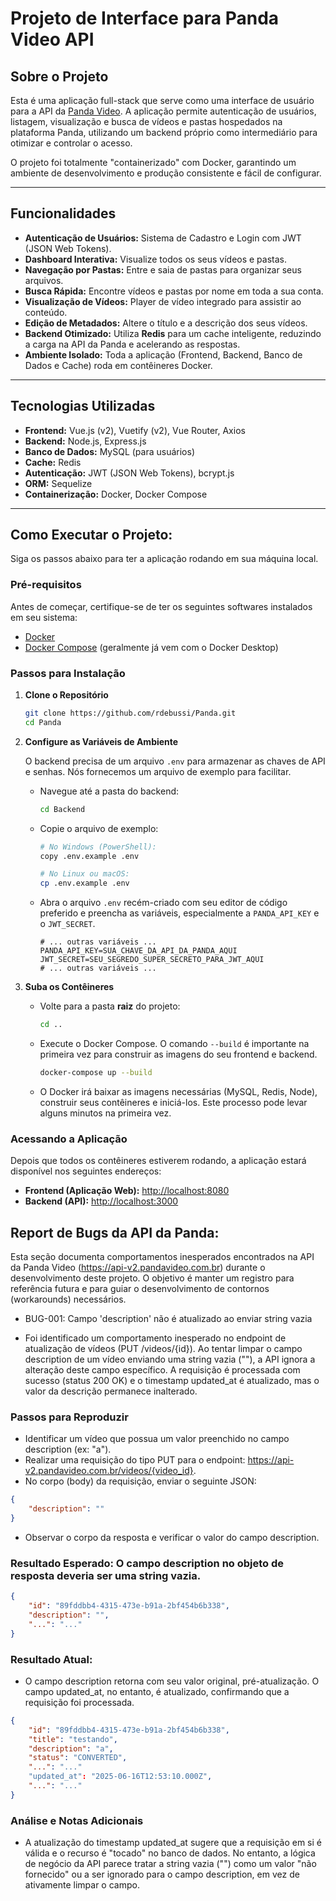 # Projeto de Interface para Panda Video API

##  Sobre o Projeto

Esta é uma aplicação full-stack que serve como uma interface de usuário para a API da [Panda Video](https://pandavideo.com/). A aplicação permite autenticação de usuários, listagem, visualização e busca de vídeos e pastas hospedados na plataforma Panda, utilizando um backend próprio como intermediário para otimizar e controlar o acesso.

O projeto foi totalmente "containerizado" com Docker, garantindo um ambiente de desenvolvimento e produção consistente e fácil de configurar.

---

##  Funcionalidades

* **Autenticação de Usuários:** Sistema de Cadastro e Login com JWT (JSON Web Tokens).
* **Dashboard Interativa:** Visualize todos os seus vídeos e pastas.
* **Navegação por Pastas:** Entre e saia de pastas para organizar seus arquivos.
* **Busca Rápida:** Encontre vídeos e pastas por nome em toda a sua conta.
* **Visualização de Vídeos:** Player de vídeo integrado para assistir ao conteúdo.
* **Edição de Metadados:** Altere o título e a descrição dos seus vídeos.
* **Backend Otimizado:** Utiliza **Redis** para um cache inteligente, reduzindo a carga na API da Panda e acelerando as respostas.
* **Ambiente Isolado:** Toda a aplicação (Frontend, Backend, Banco de Dados e Cache) roda em contêineres Docker.

---

##  Tecnologias Utilizadas

* **Frontend:** Vue.js (v2), Vuetify (v2), Vue Router, Axios
* **Backend:** Node.js, Express.js
* **Banco de Dados:** MySQL (para usuários)
* **Cache:** Redis
* **Autenticação:** JWT (JSON Web Tokens), bcrypt.js
* **ORM:** Sequelize
* **Containerização:** Docker, Docker Compose

---

##  Como Executar o Projeto:

Siga os passos abaixo para ter a aplicação rodando em sua máquina local.

### Pré-requisitos

Antes de começar, certifique-se de ter os seguintes softwares instalados em seu sistema:
* [Docker](https://www.docker.com/products/docker-desktop/)
* [Docker Compose](https://docs.docker.com/compose/install/) (geralmente já vem com o Docker Desktop)

### Passos para Instalação

1.  **Clone o Repositório**
    ```bash
    git clone https://github.com/rdebussi/Panda.git
    cd Panda
    ```

2.  **Configure as Variáveis de Ambiente**

    O backend precisa de um arquivo `.env` para armazenar as chaves de API e senhas. Nós fornecemos um arquivo de exemplo para facilitar.

    * Navegue até a pasta do backend:
        ```bash
        cd Backend
        ```
    * Copie o arquivo de exemplo:
        ```bash
        # No Windows (PowerShell):
        copy .env.example .env

        # No Linux ou macOS:
        cp .env.example .env
        ```
    * Abra o arquivo `.env` recém-criado com seu editor de código preferido e preencha as variáveis, especialmente a `PANDA_API_KEY` e o `JWT_SECRET`.
        ```env
        # ... outras variáveis ...
        PANDA_API_KEY=SUA_CHAVE_DA_API_DA_PANDA_AQUI
        JWT_SECRET=SEU_SEGREDO_SUPER_SECRETO_PARA_JWT_AQUI
        # ... outras variáveis ...
        ```

3.  **Suba os Contêineres**

    * Volte para a pasta **raiz** do projeto:
        ```bash
        cd ..
        ```
    * Execute o Docker Compose. O comando `--build` é importante na primeira vez para construir as imagens do seu frontend e backend.
        ```bash
        docker-compose up --build
        ```
    * O Docker irá baixar as imagens necessárias (MySQL, Redis, Node), construir seus contêineres e iniciá-los. Este processo pode levar alguns minutos na primeira vez.


### Acessando a Aplicação

Depois que todos os contêineres estiverem rodando, a aplicação estará disponível nos seguintes endereços:

* **Frontend (Aplicação Web):** [http://localhost:8080](http://localhost:8080)
* **Backend (API):** [http://localhost:3000](http://localhost:3000)
  

## Report de Bugs da API da Panda: 
Esta seção documenta comportamentos inesperados encontrados na API da Panda Video (https://api-v2.pandavideo.com.br) durante o desenvolvimento deste projeto. O objetivo é manter um registro para referência futura e para guiar o desenvolvimento de contornos (workarounds) necessários.

* BUG-001: Campo 'description' não é atualizado ao enviar string vazia

* Foi identificado um comportamento inesperado no endpoint de atualização de vídeos (PUT /videos/{id}). Ao tentar limpar o campo description de um vídeo enviando uma string vazia (""), a API ignora a alteração deste campo específico. A requisição é processada com sucesso (status 200 OK) e o timestamp updated_at é atualizado, mas o valor da descrição permanece inalterado.

### Passos para Reproduzir
* Identificar um vídeo que possua um valor preenchido no campo description (ex: "a").
* Realizar uma requisição do tipo PUT para o endpoint: https://api-v2.pandavideo.com.br/videos/{video_id}.
* No corpo (body) da requisição, enviar o seguinte JSON:

```Json
{
    "description": ""
}
```
* Observar o corpo da resposta e verificar o valor do campo description.
  
### Resultado Esperado: O campo description no objeto de resposta deveria ser uma string vazia.

```Json
{
    "id": "89fddbb4-4315-473e-b91a-2bf454b6b338",
    "description": "",
    "...": "..."
}
```

### Resultado Atual:
* O campo description retorna com seu valor original, pré-atualização. O campo updated_at, no entanto, é atualizado, confirmando que a requisição foi processada.

```Json
{
    "id": "89fddbb4-4315-473e-b91a-2bf454b6b338",
    "title": "testando",
    "description": "a",
    "status": "CONVERTED",
    "...": "..."
    "updated_at": "2025-06-16T12:53:10.000Z",
    "...": "..."
}
```

### Análise e Notas Adicionais
* A atualização do timestamp updated_at sugere que a requisição em si é válida e o recurso é "tocado" no banco de dados. No entanto, a lógica de negócio da API parece tratar a string vazia ("") como um valor "não fornecido" ou a ser ignorado para o campo description, em vez de ativamente limpar o campo.
